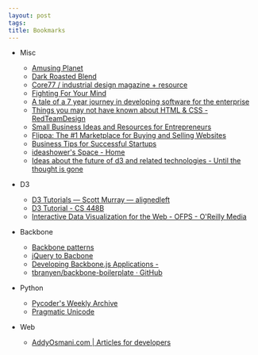 ```yaml
---
layout: post
tags: 
title: Bookmarks
---
```

* Misc
  - [Amusing Planet](http://www.amusingplanet.com/)
  - [Dark Roasted Blend](http://www.darkroastedblend.com/)
  - [Core77 / industrial design magazine + resource](http://core77.com/)
  - [Fighting For Your Mind](http://refer.ly/fighting_for_your_mind/c/833fe668546a11e2b5ab22000a1db8fa)
  - [A tale of a 7 year journey in developing software for the enterprise](http://www.theenterprisearchitect.eu/archive/2013/01/05/a-tale-of-a-7-year-journey-in-developing-software-for-the-enterprise)
  - [Things you may not have known about HTML &amp; CSS - RedTeamDesign](http://www.red-team-design.com/things-you-may-not-have-known-about-html-css)
  - [Small Business Ideas and Resources for Entrepreneurs](http://www.inc.com/)
  - [Flippa: The #1 Marketplace for Buying and Selling Websites](https://flippa.com/)
  - [Business Tips for Successful Startups](http://mixergy.com)
  - [ideashower's Space - Home](http://ideashower.posterous.com/)
  - [Ideas about the future of d3 and related technologies - Until the thought is gone](http://zacharymaril.com/blog/2012/07/10/ideas-about-future-of-d3/)

* D3
  - [D3 Tutorials — Scott Murray — alignedleft](http://alignedleft.com/tutorials/d3/)
  - [D3 Tutorial - CS 448B](https://graphics.stanford.edu/wikis/cs448b-12-fall/D3_Tutorial)
  - [Interactive Data Visualization for the Web - OFPS - O'Reilly Media](http://ofps.oreilly.com/titles/9781449339739/index.html)
* Backbone
  - [Backbone patterns](http://ricostacruz.com/backbone-patterns/)
  - [jQuery to Bacbone](https://github.com/kjbekkelund/writings/blob/master/published/understanding-backbone.md/)
  - [Developing Backbone.js Applications -](http://addyosmani.github.com/backbone-fundamentals/)
  - [tbranyen/backbone-boilerplate · GitHub](https://github.com/tbranyen/backbone-boilerplate)
* Python
  - [Pycoder's Weekly Archive](http://pycoders.com/archive.html)
  - [Pragmatic Unicode](http://nedbatchelder.com/text/unipain.html)

* Web
  - [AddyOsmani.com | Articles for developers](http://addyosmani.com/blog/)

